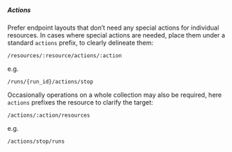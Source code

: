##### Actions

Prefer endpoint layouts that don’t need any special actions for
individual resources. In cases where special actions are needed, place
them under a standard `actions` prefix, to clearly delineate them:

```
/resources/:resource/actions/:action
```

e.g.

```
/runs/{run_id}/actions/stop
```

Occasionally operations on a whole collection may also be required, here
`actions` prefixes the resource to clarify the target:

```
/actions/:action/resources
```

e.g.

```
/actions/stop/runs
```
